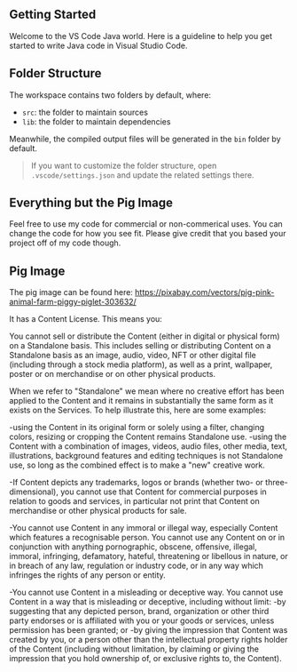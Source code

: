 ## Getting Started

Welcome to the VS Code Java world. Here is a guideline to help you get started to write Java code in Visual Studio Code.

## Folder Structure

The workspace contains two folders by default, where:

- `src`: the folder to maintain sources
- `lib`: the folder to maintain dependencies

Meanwhile, the compiled output files will be generated in the `bin` folder by default.

> If you want to customize the folder structure, open `.vscode/settings.json` and update the related settings there.

## Everything but the Pig Image
Feel free to use my code for commercial or non-commerical uses. You can change the code for how you see fit. Please give credit that you based your project off of my code though.

## Pig Image

The pig image can be found here: https://pixabay.com/vectors/pig-pink-animal-farm-piggy-piglet-303632/

It has a Content License. This means you:

You cannot sell or distribute the Content (either in digital or physical form) on a Standalone basis. This includes selling or distributing Content on a Standalone basis as an image, audio, video, NFT or other digital file (including through a stock media platform), as well as a print, wallpaper, poster or on merchandise or on other physical products.

When we refer to "Standalone" we mean where no creative effort has been applied to the Content and it remains in substantially the same form as it exists on the Services. To help illustrate this, here are some examples:

-using the Content in its original form or solely using a filter, changing colors, resizing or cropping the Content remains Standalone use.
-using the Content with a combination of images, videos, audio files, other media, text, illustrations, background features and editing techniques is not Standalone use, so long as the combined effect is to make a "new" creative work.

-If Content depicts any trademarks, logos or brands (whether two- or three-dimensional), you cannot use that Content for commercial purposes in relation to goods and services, in particular not print that Content on merchandise or other physical products for sale.

-You cannot use Content in any immoral or illegal way, especially Content which features a recognisable person. You cannot use any Content on or in conjunction with anything pornographic, obscene, offensive, illegal, immoral, infringing, defamatory, hateful, threatening or libellous in nature, or in breach of any law, regulation or industry code, or in any way which infringes the rights of any person or entity.

-You cannot use Content in a misleading or deceptive way. You cannot use Content in a way that is misleading or deceptive, including without limit:
    -by suggesting that any depicted person, brand, organization or other third party endorses or is affiliated with you or your goods or services, unless permission has been granted; or
    -by giving the impression that Content was created by you, or a person other than the intellectual property rights holder of the Content (including without limitation, by claiming or giving the impression that you hold ownership of, or exclusive rights to, the Content).
